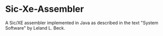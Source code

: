 # Sic-Xe-Assembler
A Sic/XE assembler implemented in Java as described in the text "System Software" by Leland L. Beck.
